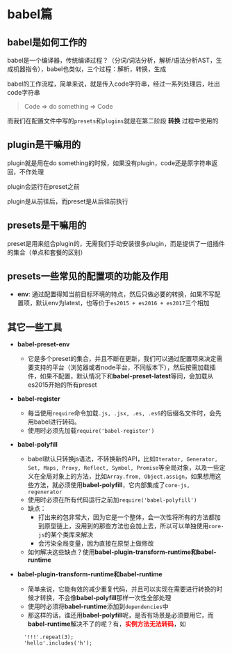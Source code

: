 
# babel篇

## babel是如何工作的

babel是一个编译器，传统编译过程？（分词/词法分析，解析/语法分析AST，生成机器指令），babel也类似，三个过程：解析，转换，生成

babel的工作流程，简单来说，就是传入code字符串，经过一系列处理后，吐出code字符串

>Code => do something  => Code

而我们在配置文件中写的```presets```和```plugins```就是在第二阶段 **转换** 过程中使用的

## plugin是干嘛用的

plugin就是用在do something的时候，如果没有plugin，code还是原字符串返回，不作处理

plugin会运行在preset之前

plugin是从前往后，而preset是从后往前执行

## presets是干嘛用的

preset是用来组合plugin的，无需我们手动安装很多plugin，而是提供了一组插件的集合（单点和套餐的区别）

## presets一些常见的配置项的功能及作用

* **env**: 通过配置得知当前目标环境的特点，然后只做必要的转换，如果不写配置项，默认env为latest，也等价于```es2015 + es2016 + es2017```三个相加

## 其它一些工具

* **babel-preset-env**
  * 它是多个preset的集合，并且不断在更新，我们可以通过配置项来决定需要支持的平台（浏览器或者node平台，不同版本下），然后按需加载插件，如果不配置，默认情况下和**babel-preset-latest**等同，会加载从es2015开始的所有preset

* **babel-register**
  * 每当使用```require```命令加载```.js, .jsx, .es, .es6```的后缀名文件时，会先用babel进行转码。 
  * 使用时必须先加载```require('babel-register')```

* **babel-polyfill**
  * babel默认只转换js语法，不转换新的API，比如```Iterator, Generator, Set, Maps, Proxy, Reflect, Symbol, Promise```等全局对象，以及一些定义在全局对象上的方法，比如```Array.from, Object.assign```，如果想用这些方法，就必须使用**babel-polyfill**，它内部集成了```core-js, regenerator```
  * 使用时必须在所有代码运行之前加```require('babel-polyfill')```
  * 缺点：
    * 打出来的包非常大，因为它是一个整体，会一次性将所有的方法都加到原型链上，没用到的那些方法也会加上去，所以可以单独使用```core-js```的某个类库来解决
    * 会污染全局变量，因为直接在原型上做修改
  * 如何解决这些缺点？使用**babel-plugin-transform-runtime和babel-runtime**

* **babel-plugin-transform-runtime和babel-runtime**
  * 简单来说，它能有效的减少重复代码，并且可以实现在需要进行转换的时候才转换，不会像**babel-polyfill**那样一次性全部处理
  * 使用时必须将**babel-runtime**添加到```dependencies```中
  * 那这样的话，谁还用**babel-polyfill**呢，是否有场景是必须要用它，而**babel-runtime**解决不了的呢？有，**<font color='red'>实例方法无法转码</font>**，如
  ```
    '!!!'.repeat(3);
    'hello'.includes('h');
  ```